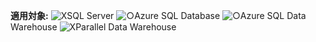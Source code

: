 <Token>**適用対象:** ![X](media/no.png)SQL Server ![○](media/yes.png)Azure SQL Database ![○](media/yes.png)Azure SQL Data Warehouse ![X](media/no.png)Parallel Data Warehouse </Token>

